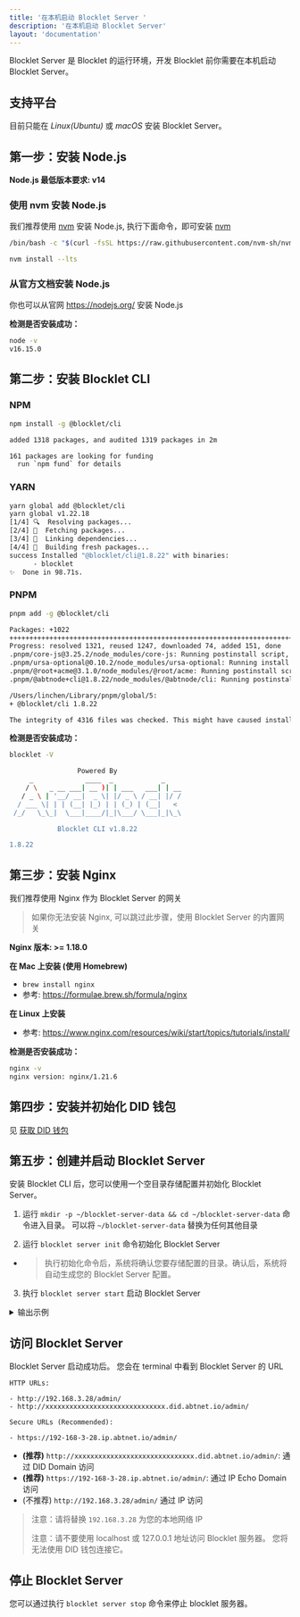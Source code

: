 ```yaml
---
title: '在本机启动 Blocklet Server '
description: '在本机启动 Blocklet Server'
layout: 'documentation'
---
```


Blocklet Server 是 Blocklet 的运行环境，开发 Blocklet 前你需要在本机启动 Blocklet Server。

## 支持平台

目前只能在 _Linux(Ubuntu)_ 或 _macOS_ 安装 Blocklet Server。

## 第一步：安装 Node.js

**Node.js 最低版本要求: v14**

### 使用 nvm 安装 Node.js

我们推荐使用 [nvm] 安装 Node.js, 执行下面命令，即可安装 [nvm]

```bash
/bin/bash -c "$(curl -fsSL https://raw.githubusercontent.com/nvm-sh/nvm/master/install.sh)"
```

```bash
nvm install --lts
```

### 从官方文档安装 Node.js

你也可以从官网 https://nodejs.org/ 安装 Node.js

**检测是否安装成功：**

```bash
node -v
v16.15.0
```

## 第二步：安装 Blocklet CLI

### NPM

```bash
npm install -g @blocklet/cli

added 1318 packages, and audited 1319 packages in 2m

161 packages are looking for funding
  run `npm fund` for details
```

### YARN

```bash
yarn global add @blocklet/cli
yarn global v1.22.18
[1/4] 🔍  Resolving packages...
[2/4] 🚚  Fetching packages...
[3/4] 🔗  Linking dependencies...
[4/4] 🔨  Building fresh packages...
success Installed "@blocklet/cli@1.8.22" with binaries:
      - blocklet
✨  Done in 98.71s.
```

### PNPM

```bash
pnpm add -g @blocklet/cli

Packages: +1022
++++++++++++++++++++++++++++++++++++++++++++++++++++++++++++++++++++++++++++++++++++++++++++++++++++++++++++++++++++++++++++++++++++++++++++++++++++++++++++++++++++++++++++++++++++++++++++++++++++++++++++++++++++++++
Progress: resolved 1321, reused 1247, downloaded 74, added 151, done
.pnpm/core-js@3.25.2/node_modules/core-js: Running postinstall script, done in 74ms
.pnpm/ursa-optional@0.10.2/node_modules/ursa-optional: Running install script, done in 4.6s
.pnpm/@root+acme@3.1.0/node_modules/@root/acme: Running postinstall script, done in 120ms
.pnpm/@abtnode+cli@1.8.22/node_modules/@abtnode/cli: Running postinstall script, done in 1s

/Users/linchen/Library/pnpm/global/5:
+ @blocklet/cli 1.8.22

The integrity of 4316 files was checked. This might have caused installation to take longer.
```

**检测是否安装成功：**

```bash
blocklet -V

                 Powered By
     _             ____  _            _
    / \   _ __ ___| __ )| | ___   ___| | __
   / _ \ | '__/ __|  _ \| |/ _ \ / __| |/ /
  / ___ \| | | (__| |_) | | (_) | (__|   <
 /_/   \_\_|  \___|____/|_|\___/ \___|_|\_\

            Blocklet CLI v1.8.22

1.8.22
```

## 第三步：安装 Nginx

我们推荐使用 Nginx 作为 Blocklet Server 的网关

> 如果你无法安装 Nginx, 可以跳过此步骤，使用 Blocklet Server 的内置网关

**Nginx 版本: >= 1.18.0**

**在 Mac 上安装 (使用 Homebrew)**

- `brew install nginx`
- 参考: https://formulae.brew.sh/formula/nginx

**在 Linux 上安装**

- 参考: https://www.nginx.com/resources/wiki/start/topics/tutorials/install/

**检测是否安装成功：**

```bash
nginx -v
nginx version: nginx/1.21.6
```

## 第四步：安装并初始化 DID 钱包

见 [获取 DID 钱包](/prerequisites/wallet)

## 第五步：创建并启动 Blocklet Server

安装 Blocklet CLI 后，您可以使用一个空目录存储配置并初始化 Blocklet Server。

1. 运行 `mkdir -p ~/blocklet-server-data && cd ~/blocklet-server-data` 命令进入目录。 可以将 `~/blocklet-server-data` 替换为任何其他目录

2. 运行 `blocklet server init` 命令初始化 Blocklet Server

- > 执行初始化命令后，系统将确认您要存储配置的目录。确认后，系统将自动生成您的 Blocklet Server 配置。

3. 执行 `blocklet server start` 启动 Blocklet Server

<details>
<summary>输出示例</summary>

```
linchen@LinkdeMacBook-Pro demo % blocklet server init
blocklet server v1.8.8
? Are you sure to initialize a Blocklet Server instance in the current directory(/Users/linchen/code/arcblock/ad/demo) Yes
✔ Blocklet Server configuration is successfully generated /Users/linchen/code/arcblock/ad/demo/.abtnode/abtnode.yml
ℹ blocklet server start

linchen@LinkdeMacBook-Pro demo % bn server start
bn server v1.8.8
✔ Blocklet Server DB Proxy ready on port 40404
ℹ Node DID from config zNKqGAvUzcCowxtNA5r5gKQYUm2hR4X2SE2o
ℹ Node config from /Users/linchen/code/arcblock/ad/.abtnode/abtnode.yml
✔ Blocklet Server Event Hub ready on port 40407
✔ Blocklet Server Updater already running
✔ Update blocklet environments success
✔ Fetch wildcard certificates successfully
✔ Starting Blocklet Service... Done in 5.065s
✔ Starting Blocklet Server Daemon... Done in 18.077s
✔ Fetching accessible IPs... Done in 5.037s
✔ Updating DID Domain... Done in 0.832s
✔ You can access your Blocklet Server with either of the following URLs

HTTP URLs:

- http://192.168.3.28/admin/
- http://znkqgavuzccowxtna5r5gkqyum2hr4x2se2o.did.abtnet.io/admin/

Secure URLs (Recommended):

- https://192-168-3-28.ip.abtnet.io/admin/
```

</details>

## 访问 Blocklet Server

Blocklet Server 启动成功后。 您会在 terminal 中看到 Blocklet Server 的 URL

```
HTTP URLs:

- http://192.168.3.28/admin/
- http://xxxxxxxxxxxxxxxxxxxxxxxxxxxxxx.did.abtnet.io/admin/

Secure URLs (Recommended):

- https://192-168-3-28.ip.abtnet.io/admin/
```

- **(推荐)** `http://xxxxxxxxxxxxxxxxxxxxxxxxxxxxxx.did.abtnet.io/admin/`: 通过 DID Domain 访问
- **(推荐)** `https://192-168-3-28.ip.abtnet.io/admin/`: 通过 IP Echo Domain 访问
- (不推荐) `http://192.168.3.28/admin/` 通过 IP 访问

> 注意：请将替换 `192.168.3.28` 为您的本地网络 IP
>
> 注意：请不要使用 localhost 或 127.0.0.1 地址访问 Blocklet 服务器。 您将无法使用 DID 钱包连接它。

## 停止 Blocklet Server

您可以通过执行 `blocklet server stop` 命令来停止 blocklet 服务器。

[nvm]: https://github.com/nvm-sh/nvm
